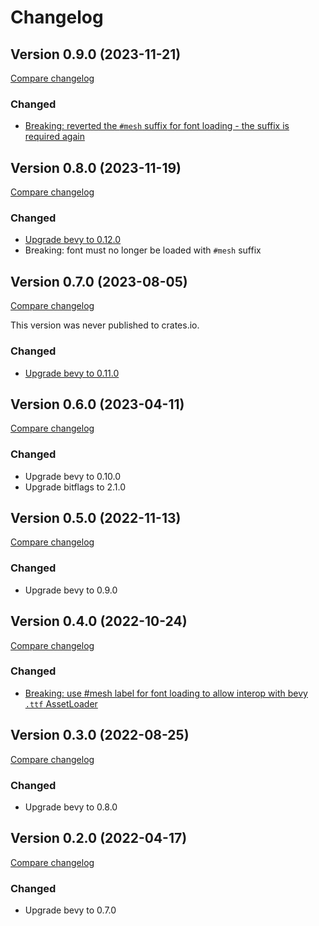 # Changelog

[git_tag_comparison]: https://github.com/blaind/bevy_text_mesh/compare/v0.9.0...main

## Version 0.9.0 (2023-11-21)

[Compare changelog](https://github.com/blaind/bevy_text_mesh/compare/v0.8.0...v0.9.0)

### Changed

- [Breaking: reverted the `#mesh` suffix for font loading - the suffix is required again][34]

## Version 0.8.0 (2023-11-19)

[Compare changelog](https://github.com/blaind/bevy_text_mesh/compare/v0.7.0...v0.8.0)

### Changed

- [Upgrade bevy to 0.12.0][32]
- Breaking: font must no longer be loaded with `#mesh` suffix

## Version 0.7.0 (2023-08-05)

[Compare changelog](https://github.com/blaind/bevy_text_mesh/compare/v0.6.0...v0.7.0)

This version was never published to crates.io.

### Changed

- [Upgrade bevy to 0.11.0][29]

## Version 0.6.0 (2023-04-11)

[Compare changelog](https://github.com/blaind/bevy_text_mesh/compare/v0.5.0...v0.6.0)

### Changed

- Upgrade bevy to 0.10.0
- Upgrade bitflags to 2.1.0

## Version 0.5.0 (2022-11-13)

[Compare changelog](https://github.com/blaind/bevy_text_mesh/compare/v0.4.0...v0.5.0)

### Changed

- Upgrade bevy to 0.9.0

## Version 0.4.0 (2022-10-24)

[Compare changelog](https://github.com/blaind/bevy_text_mesh/compare/v0.3.0...v0.4.0)

### Changed

- [Breaking: use #mesh label for font loading to allow interop with bevy `.ttf` AssetLoader][15]

## Version 0.3.0 (2022-08-25)

[Compare changelog](https://github.com/blaind/bevy_text_mesh/compare/v0.2.0...v0.3.0)

### Changed

- Upgrade bevy to 0.8.0

## Version 0.2.0 (2022-04-17)

[Compare changelog](https://github.com/blaind/bevy_text_mesh/compare/v0.1.0...v0.2.0)

### Changed

- Upgrade bevy to 0.7.0

[15]: https://github.com/blaind/bevy_text_mesh/pull/15
[29]: https://github.com/blaind/bevy_text_mesh/pull/29
[32]: https://github.com/blaind/bevy_text_mesh/pull/32
[34]: https://github.com/blaind/bevy_text_mesh/pull/34
